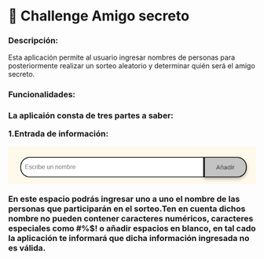 <h1>🎊 Challenge Amigo secreto</h1>

<h3>Descripción:</h3>

 Esta aplicación permite al usuario ingresar nombres de personas para posteriormente realizar un sorteo aleatorio y determinar quién será el amigo secreto.

<h3>Funcionalidades:<h3>

 La aplicaión consta de tres partes a saber:

 1.Entrada de información:

![Pantallazo](assets/entrada.png)

 En este espacio podrás ingresar uno a uno el nombre de las personas que participarán en el sorteo.Ten en cuenta dichos nombre no pueden contener caracteres numéricos, caracteres especiales como #%$! o añadir espacios en blanco, en tal cado la aplicación te informará que dicha información ingresada no es válida.
 

